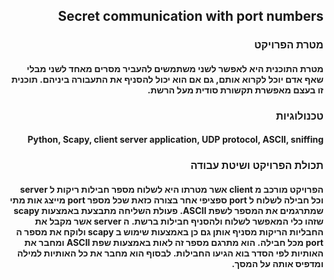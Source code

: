 <h2  dir='rtl'> Secret communication with port numbers
<h3  dir='rtl'>  מטרת הפרויקט 
<h4  dir='rtl'>
 מטרת התוכנית היא לאפשר לשני משתמשים להעביר מסרים מאחד לשני מבלי שאף אדם יוכל לקרוא אותם, גם אם הוא יכול להסניף את התעבורה ביניהם. תוכנית זו בעצם מאפשרת תקשורת סודית מעל הרשת.
  
<h3  dir='rtl'>טכנולוגיות
<h4  dir='rtl'>
Python, Scapy, client server application, UDP protocol, ASCII, sniffing 
<h3  dir='rtl'> תכולת הפרויקט ושיטת עבודה
<h4  dir='rtl'>
הפרויקט מורכב מ client אשר מטרתו היא לשלוח מספר חבילות ריקות ל server וכל חבילה לשלוח ל port ספציפי אחר בצורה כזאת שכל מספר port מייצג אות מתי שמתרגמים את המספר לשפת ASCII. פעולת השליחה מתבצעת באמצעות scapy שזהו כלי המאפשר לשלוח ולהסניף חבילות ברשת. ה server  אשר מקבל את החבליות הריקות מסניף אותן גם כן באמצעות שימוש ב scapy  ולוקח את מספר ה port  מכל חבילה. הוא מתרגם מספר זה לאות באמצעות שפת ASCII ומחבר את האותיות לפי הסדר בוא הגיעו החבילות. לבסוף הוא מחבר את כל האותיות למילה ומדפיס אותה על המסך.
